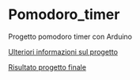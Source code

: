# Pomodoro_timer
Progetto pomodoro timer con Arduino

[Ulteriori informazioni sul progetto](https://capocattiveria.github.io/posts/tech/03_pomodoro_timer/)

[Risultato progetto finale](https://www.youtube.com/watch?v=P7QSWMfIgHM)

